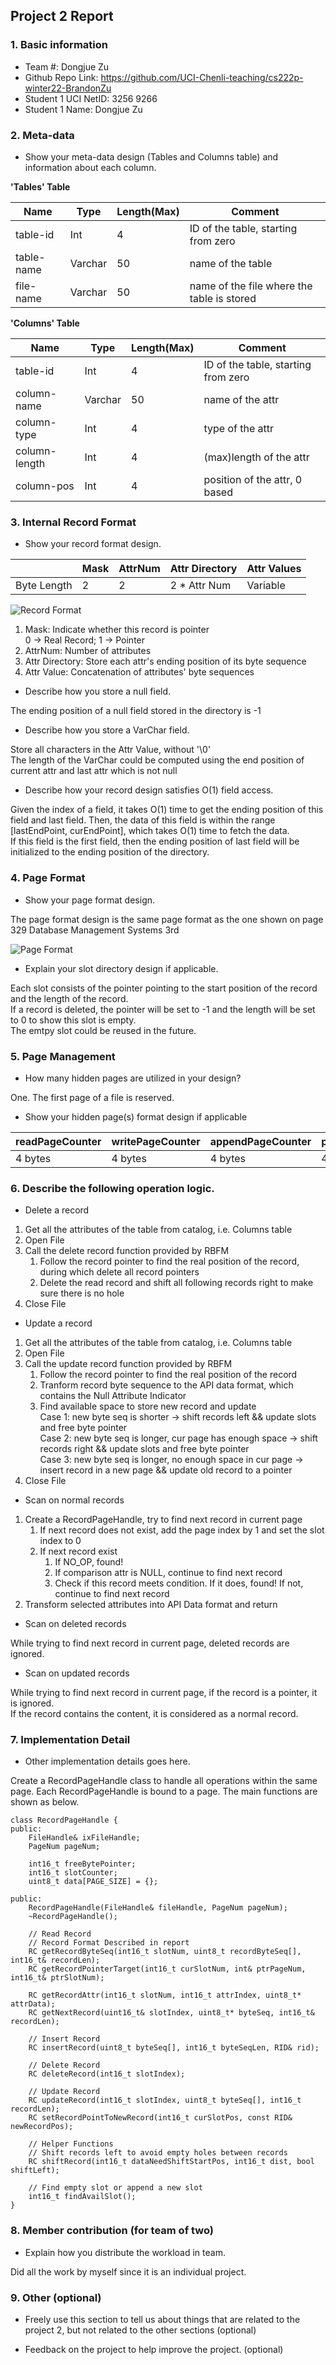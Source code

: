 ## Project 2 Report


### 1. Basic information
 - Team #: Dongjue Zu
 - Github Repo Link: https://github.com/UCI-Chenli-teaching/cs222p-winter22-BrandonZu
 - Student 1 UCI NetID: 3256 9266
 - Student 1 Name: Dongjue Zu

### 2. Meta-data
- Show your meta-data design (Tables and Columns table) and information about each column.

**'Tables' Table**

| Name | Type | Length(Max) | Comment                                           |
| --- | ---- |-------------|---------------------------------------------------|
| table-id | Int | 4           | ID of the table, starting from zero               |
| table-name | Varchar | 50 | name of the table                                 | 
| file-name | Varchar | 50 | name of the file where the table is stored        |

**'Columns' Table**

| Name        | Type    | Length(Max) | Comment                                    |
|-------------|---------|-------------|--------------------------------------------|
| table-id    | Int     | 4           | ID of the table, starting from zero        |
| column-name | Varchar | 50 | name of the attr                      | 
| column-type | Int     | 4 | type of the attr |
| column-length   | Int     | 4 | (max)length of the attr      | 
| column-pos | Int     | 4 | position of the attr, 0 based |

### 3. Internal Record Format
- Show your record format design.

|             | Mask | AttrNum | Attr Directory | Attr Values |
|-------------|------| --- | --- | --- |
| Byte Length |  2   | 2 | 2 * Attr Num | Variable | 



![Record Format](Record%20Format.jpeg)

1. Mask: Indicate whether this record is pointer \
   0 -> Real Record; 1 -> Pointer
2. AttrNum: Number of attributes
3. Attr Directory: Store each attr's ending position of its byte sequence
4. Attr Value: Concatenation of attributes' byte sequences

- Describe how you store a null field.

The ending position of a null field stored in the directory is -1

- Describe how you store a VarChar field.

Store all characters in the Attr Value, without '\0' \
The length of the VarChar could be computed using the end position of current attr and last attr which is not null

- Describe how your record design satisfies O(1) field access.

Given the index of a field, it takes O(1) time to get the ending position of this field and last field. Then, the data of
this field is within the range [lastEndPoint, curEndPoint], which takes O(1) time to fetch the data. \
If this field is the first field, then the ending position of last field will be initialized to the ending position of the directory.

### 4. Page Format
- Show your page format design.

The page format design is the same page format as the one shown on page 329 Database Management Systems 3rd

![Page Format](Page%20Format.jpeg)

- Explain your slot directory design if applicable.

Each slot consists of the pointer pointing to the start position of the record and the length of the record. \
If a record is deleted, the pointer will be set to -1 and the length will be set to 0 to show this slot is empty. \
The emtpy slot could be reused in the future.

### 5. Page Management
- How many hidden pages are utilized in your design?

One. The first page of a file is reserved.

- Show your hidden page(s) format design if applicable

| readPageCounter | writePageCounter | appendPageCounter | pageCounter |
|-----------------|------------------| --- | --- |
| 4 bytes         | 4 bytes          | 4 bytes | 4 bytes |

### 6. Describe the following operation logic.
- Delete a record

1. Get all the attributes of the table from catalog, i.e. Columns table
2. Open File
3. Call the delete record function provided by RBFM
   1. Follow the record pointer to find the real position of the record, during which delete all record pointers
   2. Delete the read record and shift all following records right to make sure there is no hole
4. Close File

- Update a record

1. Get all the attributes of the table from catalog, i.e. Columns table
2. Open File
3. Call the update record function provided by RBFM
   1. Follow the record pointer to find the real position of the record
   2. Tranform record byte sequence to the API data format, which contains the Null Attribute Indicator
   3. Find available space to store new record and update \
      Case 1: new byte seq is shorter -> shift records left && update slots and free byte pointer \
      Case 2: new byte seq is longer, cur page has enough space -> shift records right && update slots and free byte pointer \
      Case 3: new byte seq is longer, no enough space in cur page -> insert record in a new page && update old record to a pointer
4. Close File

- Scan on normal records

1. Create a RecordPageHandle, try to find next record in current page
   1. If next record does not exist, add the page index by 1 and set the slot index to 0
   2. If next record exist
      1. If NO_OP, found!
      2. If comparison attr is NULL, continue to find next record
      3. Check if this record meets condition. If it does, found! If not, continue to find next record
2. Transform selected attributes into API Data format and return

- Scan on deleted records

While trying to find next record in current page, deleted records are ignored.

- Scan on updated records

While trying to find next record in current page, if the record is a pointer, it is ignored. \
If the record contains the content, it is considered as a normal record.

### 7. Implementation Detail
- Other implementation details goes here.

Create a RecordPageHandle class to handle all operations within the same page. Each RecordPageHandle is bound to a page. 
The main functions are shown as below.

    class RecordPageHandle {
    public:
        FileHandle& ixFileHandle;
        PageNum pageNum;

        int16_t freeBytePointer;
        int16_t slotCounter;
        uint8_t data[PAGE_SIZE] = {};

    public:
        RecordPageHandle(FileHandle& fileHandle, PageNum pageNum);
        ~RecordPageHandle();

        // Read Record
        // Record Format Described in report
        RC getRecordByteSeq(int16_t slotNum, uint8_t recordByteSeq[], int16_t& recordLen);
        RC getRecordPointerTarget(int16_t curSlotNum, int& ptrPageNum, int16_t& ptrSlotNum);

        RC getRecordAttr(int16_t slotNum, int16_t attrIndex, uint8_t* attrData);
        RC getNextRecord(uint16_t& slotIndex, uint8_t* byteSeq, int16_t& recordLen);

        // Insert Record
        RC insertRecord(uint8_t byteSeq[], int16_t byteSeqLen, RID& rid);

        // Delete Record
        RC deleteRecord(int16_t slotIndex);

        // Update Record
        RC updateRecord(int16_t slotIndex, uint8_t byteSeq[], int16_t recordLen);
        RC setRecordPointToNewRecord(int16_t curSlotPos, const RID& newRecordPos);

        // Helper Functions
        // Shift records left to avoid empty holes between records
        RC shiftRecord(int16_t dataNeedShiftStartPos, int16_t dist, bool shiftLeft);

        // Find empty slot or append a new slot
        int16_t findAvailSlot();
    }

### 8. Member contribution (for team of two)
- Explain how you distribute the workload in team.

Did all the work by myself since it is an individual project.

### 9. Other (optional)
- Freely use this section to tell us about things that are related to the project 2, but not related to the other sections (optional)



- Feedback on the project to help improve the project. (optional)